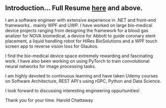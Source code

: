 ## Introduction... Full Resume <a href="https://github.com/softwarelifecycle/resume/blob/main/Resume-HaroldChattaway.md">here</a> and above.

I am a software engineer with extensive experience in .NET and front-end frameworks.. mainly WPF and UWP. I have worked on large bio-medical device projects ranging from designing the framework for a blood gas analizer for NOVA biomedical, a device for Abbott to guide coronary stent placement, a liquid handling robot for HiRes BioSolutions and a WPF touch screen app to reverse vision loss for Glaukos.

I find the bio-medical device space extremely rewarding and fascinating work. I have also been working on using PyTorch to train convolutional neural networks for image processing tasks.

I am highly devoted to continuous learning and have taken Udemy courses on Software Architecture, REST API's using rGPC, Python and Data Science.

I look forward to discussing interesting engineering oppurtunities! 

Thank you for your time.
Harold Chattaway
